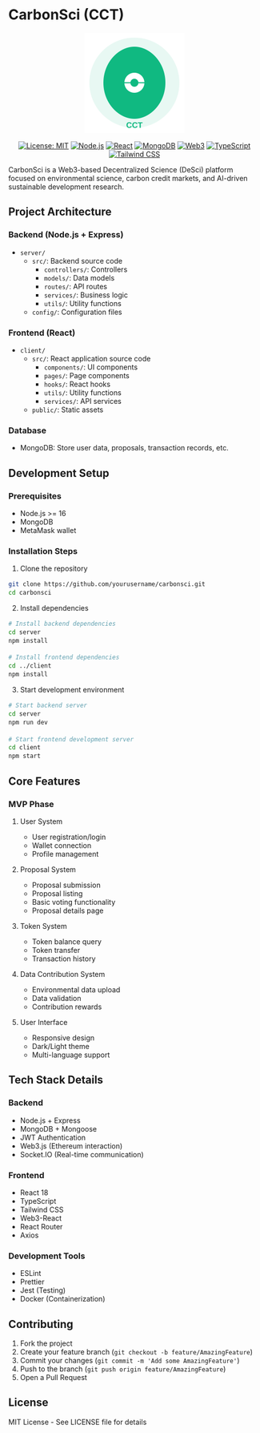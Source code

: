 # CarbonSci (CCT)

<div align="center">
  <img src="assets/logo.svg" alt="CarbonSci Logo" width="200"/>
  
  [![License: MIT](https://img.shields.io/badge/License-MIT-yellow.svg)](https://opensource.org/licenses/MIT)
  [![Node.js](https://img.shields.io/badge/Node.js-43853D?style=flat-square&logo=node.js&logoColor=white)](https://nodejs.org/)
  [![React](https://img.shields.io/badge/React-20232A?style=flat-square&logo=react&logoColor=61DAFB)](https://reactjs.org/)
  [![MongoDB](https://img.shields.io/badge/MongoDB-4EA94B?style=flat-square&logo=mongodb&logoColor=white)](https://www.mongodb.com/)
  [![Web3](https://img.shields.io/badge/Web3-F16822?style=flat-square&logo=web3.js&logoColor=white)](https://web3js.readthedocs.io/)
  [![TypeScript](https://img.shields.io/badge/TypeScript-007ACC?style=flat-square&logo=typescript&logoColor=white)](https://www.typescriptlang.org/)
  [![Tailwind CSS](https://img.shields.io/badge/Tailwind_CSS-38B2AC?style=flat-square&logo=tailwind-css&logoColor=white)](https://tailwindcss.com/)
</div>

CarbonSci is a Web3-based Decentralized Science (DeSci) platform focused on environmental science, carbon credit markets, and AI-driven sustainable development research.

## Project Architecture

### Backend (Node.js + Express)
- `server/`
  - `src/`: Backend source code
    - `controllers/`: Controllers
    - `models/`: Data models
    - `routes/`: API routes
    - `services/`: Business logic
    - `utils/`: Utility functions
  - `config/`: Configuration files

### Frontend (React)
- `client/`
  - `src/`: React application source code
    - `components/`: UI components
    - `pages/`: Page components
    - `hooks/`: React hooks
    - `utils/`: Utility functions
    - `services/`: API services
  - `public/`: Static assets

### Database
- MongoDB: Store user data, proposals, transaction records, etc.

## Development Setup

### Prerequisites
- Node.js >= 16
- MongoDB
- MetaMask wallet

### Installation Steps
1. Clone the repository
```bash
git clone https://github.com/yourusername/carbonsci.git
cd carbonsci
```

2. Install dependencies
```bash
# Install backend dependencies
cd server
npm install

# Install frontend dependencies
cd ../client
npm install
```

3. Start development environment
```bash
# Start backend server
cd server
npm run dev

# Start frontend development server
cd client
npm start
```

## Core Features

### MVP Phase
1. User System
   - User registration/login
   - Wallet connection
   - Profile management

2. Proposal System
   - Proposal submission
   - Proposal listing
   - Basic voting functionality
   - Proposal details page

3. Token System
   - Token balance query
   - Token transfer
   - Transaction history

4. Data Contribution System
   - Environmental data upload
   - Data validation
   - Contribution rewards

5. User Interface
   - Responsive design
   - Dark/Light theme
   - Multi-language support

## Tech Stack Details

### Backend
- Node.js + Express
- MongoDB + Mongoose
- JWT Authentication
- Web3.js (Ethereum interaction)
- Socket.IO (Real-time communication)

### Frontend
- React 18
- TypeScript
- Tailwind CSS
- Web3-React
- React Router
- Axios

### Development Tools
- ESLint
- Prettier
- Jest (Testing)
- Docker (Containerization)

## Contributing

1. Fork the project
2. Create your feature branch (`git checkout -b feature/AmazingFeature`)
3. Commit your changes (`git commit -m 'Add some AmazingFeature'`)
4. Push to the branch (`git push origin feature/AmazingFeature`)
5. Open a Pull Request

## License

MIT License - See LICENSE file for details 